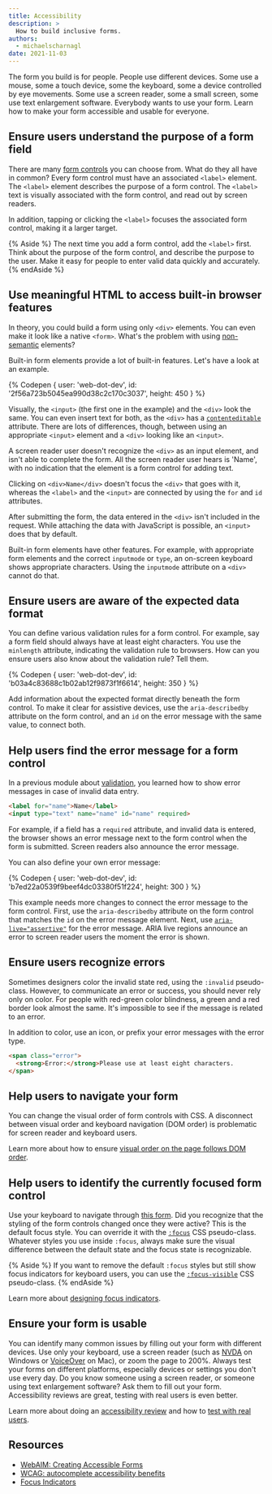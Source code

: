 ```yaml
---
title: Accessibility
description: >
  How to build inclusive forms.
authors:
  - michaelscharnagl
date: 2021-11-03
---
```


The form you build is for people.
People use different devices.
Some use a mouse, some a touch device, some the keyboard,
some a device controlled by eye movements.
Some use a screen reader, some a small screen, some use text enlargement software.
Everybody wants to use your form. Learn how to make your form accessible and usable for everyone.

## Ensure users understand the purpose of a form field

There are many [form controls](/learn/forms/fields) you can choose from.
What do they all have in common?
Every form control must have an associated `<label>` element.
The `<label>` element describes the purpose of a form control.
The `<label>` text is visually associated with the form control, and read out by screen readers.

In addition, tapping or clicking the `<label>` focuses the associated form control,
making it a larger target.

{% Aside %}
The next time you add a form control, add the `<label>` first. Think about the purpose of the 
  form control, and describe the purpose to the user. Make it easy for people to enter valid data 
  quickly and accurately.
{% endAside %}

## Use meaningful HTML to access built-in browser features

In theory, you could build a form using only `<div>` elements.
You can even make it look like a native `<form>`.
What's the problem with using
[non-semantic](https://developer.mozilla.org/docs/Glossary/Semantics) elements?

Built-in form elements provide a lot of built-in features. Let's have a look at an example.

{% Codepen {
  user: 'web-dot-dev',
  id: '2f56a723b5045ea990d38c2c170c3037',
  height: 450
} %}

Visually, the `<input>` (the first one in the example) and the `<div>` look the same.
You can even insert text for both, as the `<div>` has a
[`contenteditable`](https://developer.mozilla.org/docs/Web/HTML/Global_attributes/contenteditable) attribute.
There are lots of differences, though, between using an appropriate `<input>` element and a `<div>` 
  looking like an `<input>`.

A screen reader user doesn't recognize the `<div>` as an input element,
and isn't able to complete the form.
All the screen reader user hears is 'Name',
with no indication that the element is a form control for adding text.

Clicking on `<div>Name</div>` doesn't focus the `<div>` that goes with it, whereas the `<label>` and 
  the `<input>` are connected by using the `for` and `id` attributes.

After submitting the form, the data entered in the `<div>` isn't included in the request.
While attaching the data with JavaScript is possible,
an `<input>` does that by default.

Built-in form elements have other features.
For example, with appropriate form elements and the correct `inputmode` or `type`,
an on-screen keyboard shows appropriate characters. Using the `inputmode` attribute on a `<div>` 
  cannot do that.

## Ensure users are aware of the expected data format

You can define various validation rules for a form control.
For example, say a form field should always have at least eight characters.
You use the `minlength` attribute, indicating the validation rule to browsers.
How can you ensure users also know about the validation rule? Tell them.

{% Codepen {
  user: 'web-dot-dev',
  id: 'b03a4c83688c1b02ab12f9873f1f6614',
  height: 350
} %}

Add information about the expected format directly beneath the form control.
To make it clear for assistive devices,
use the `aria-describedby` attribute on the form control,
and an `id` on the error message with the same value, to connect both.

## Help users find the error message for a form control

In a previous module about [validation](/learn/forms/validation),
you learned how to show error messages in case of invalid data entry.

```html
<label for="name">Name</label>
<input type="text" name="name" id="name" required>
```

For example, if a field has a `required` attribute, and invalid data is entered, the browser shows 
an error message next to the form control when the form is submitted. Screen readers also announce the error message.

You can also define your own error message:

{% Codepen {
  user: 'web-dot-dev',
  id: 'b7ed22a0539f9beef4dc03380f51f224',
  height: 300
} %}

This example needs more changes to connect the error message to the form control.
First, use the `aria-describedby`
attribute on the form control that matches the `id` on the error message element.
Next, use [`aria-live="assertive"`](https://developer.mozilla.org/docs/Web/Accessibility/ARIA/ARIA_Live_Regions) for the error message.
ARIA live regions announce an error to screen reader users the moment the error is shown.

## Ensure users recognize errors

Sometimes designers color the invalid state red,
using the `:invalid` pseudo-class.
However, to communicate an error or success,
you should never rely only on color.
For people with red-green color blindness,
a green and a red border look almost the same.
It's impossible to see if the message is related to an error.

In addition to color, use an icon, or prefix your error messages with the error type.

```html
<span class="error">
  <strong>Error:</strong>Please use at least eight characters.
</span>
```

## Help users to navigate your form

You can change the visual order of form controls with CSS.
A disconnect between visual order and keyboard navigation (DOM order)
is problematic for screen reader and keyboard users.

Learn more about how to ensure
[visual order on the page follows DOM order](/visual-order-follows-dom/).

## Help users to identify the currently focused form control

Use your keyboard to navigate through
[this form](https://codepen.io/web-dot-dev/pen/c4ab903b77cdfc05dac4707fca69b997).
Did you recognize that the styling of the form controls changed once they were active?
This is the default focus style.
You can override it with the
[`:focus`](https://developer.mozilla.org/docs/Web/CSS/:focus) CSS pseudo-class.
Whatever styles you use inside `:focus`,
always make sure the visual difference between the default state and the focus state is recognizable.

{% Aside %}
If you want to remove the default `:focus` styles but still show focus indicators for keyboard users,
you can use the [`:focus-visible`](/style-focus/#use-:focus-visible-to-selectively-show-a-focus-indicator) CSS pseudo-class.
{% endAside %}

Learn more about
[designing focus indicators](https://www.sarasoueidan.com/blog/focus-indicators/).

## Ensure your form is usable

You can identify many common issues by filling out your form with different devices.
Use only your keyboard, use a screen reader (such as
[NVDA](https://www.nvaccess.org/) on Windows or
[VoiceOver](https://en.wikipedia.org/wiki/VoiceOver) on Mac),
or zoom the page to 200%.
Always test your forms on different platforms,
especially devices or settings you don't use every day.
Do you know someone using a screen reader,
or someone using text enlargement software? Ask them to fill out your form.
Accessibility reviews are great, testing with real users is even better.

Learn more about doing an
[accessibility review](https://developers.google.com/web/fundamentals/accessibility/how-to-review)
and how to [test with real users](/learn/forms/usability-testing).

## Resources

- [WebAIM: Creating Accessible Forms](https://webaim.org/techniques/forms)
- [WCAG: autocomplete accessibility benefits](https://www.w3.org/WAI/WCAG21/Understanding/identify-input-purpose.html)
- [Focus Indicators](https://www.sarasoueidan.com/blog/focus-indicators/)
